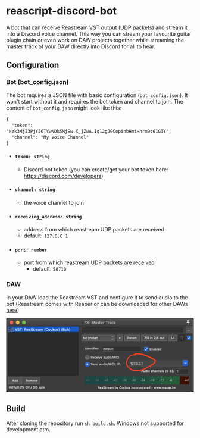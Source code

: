 # reascript-discord-bot

A bot that can receive Reastream VST output (UDP packets) and stream it into a Discord voice channel. This way you can stream your favourite guitar plugin chain or even work on DAW projects together while streaming the master track of your DAW directly into Discord for all to hear.

## Configuration 

### Bot (bot_config.json)

The bot requires a JSON file with basic configuration (`bot_config.json`).  It won't start without it and requires the bot token and channel to join. The content of `bot_config.json` might look like this:

```
{
  "token": "Nzk3MjI3PjY5OTYwNDk5MjEw.X_jZwA.Iq12gJGCopinbHmtHnrm9t61GTY",
  "channel": "My Voice Channel"
}
```

 - #### `token: string`
    - Discord bot token (you can create/get your bot token here: https://discord.com/developers)
 - #### `channel: string`
    - the voice channel to join
 - #### `receiving_address: string`
    - address from which reastream UDP packets are received
    - default: `127.0.0.1`
- #### `port: number`
    - port from which reastream UDP packets are received
        - default: `58710`

### DAW

In your DAW load the Reastream VST and configure it to send audio to the bot (Reastream comes with Reaper or can be downloaded for other DAWs [here](https://www.reaper.fm/reaplugs/))

![reastream](res/reastream_vst.png)

## Build

After cloning the repository run `sh build.sh`. Windows not supported for development atm.
